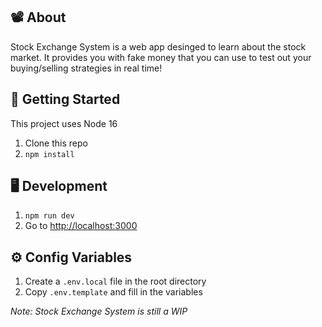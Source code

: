 ## 📽️ About
Stock Exchange System is a web app desinged to learn about the stock market. It provides you with fake money that you can use to test out your buying/selling strategies in real time!

## 👟 Getting Started

This project uses Node 16

1. Clone this repo
1. `npm install`

## 🖥️ Development

1. `npm run dev`
1. Go to [http://localhost:3000](http://localhost:3000)

## ⚙️ Config Variables

1. Create a `.env.local` file in the root directory
1. Copy `.env.template` and fill in the variables

*Note: Stock Exchange System is still a WIP*
